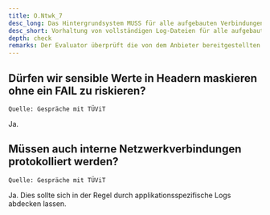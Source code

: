 ```yaml
---
title: O.Ntwk_7
desc_long: Das Hintergrundsystem MUSS für alle aufgebauten Verbindungen sowie Verbindungsversuche Log-Dateien vorhalten.
desc_short: Vorhaltung von vollständigen Log-Dateien für alle aufgebauten Verbindungen.
depth: check
remarks: Der Evaluator überprüft die von dem Anbieter bereitgestellten Log-Dateien und validiert, dass die HTTP-Header vollständig miterfasst sind. Wenn kein Logging sicherheitsrelevanter Ereignisse auf dem Hintergrundsystem stattfindet, muss dieser Aspekt in der Risikobewertung berücksichtigt werden.
---
```


## Dürfen wir sensible Werte in Headern maskieren ohne ein FAIL zu riskieren?

`Quelle: Gespräche mit TÜViT`

Ja.

## Müssen auch interne Netzwerkverbindungen protokolliert werden?

`Quelle: Gespräche mit TÜViT`

Ja. Dies sollte sich in der Regel durch applikationsspezifische Logs abdecken lassen.
